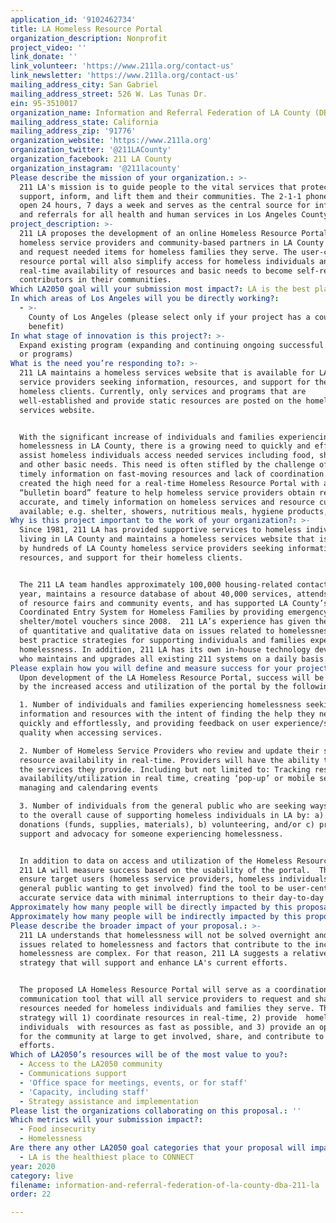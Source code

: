 ```yaml
---
application_id: '9102462734'
title: LA Homeless Resource Portal
organization_description: Nonprofit
project_video: ''
link_donate: ''
link_volunteer: 'https://www.211la.org/contact-us'
link_newsletter: 'https://www.211la.org/contact-us'
mailing_address_city: San Gabriel
mailing_address_street: 526 W. Las Tunas Dr.
ein: 95-3510017
organization_name: Information and Referral Federation of LA County (DBA 211 LA)
mailing_address_state: California
mailing_address_zip: '91776'
organization_website: 'https://www.211la.org'
organization_twitter: '@211LACounty'
organization_facebook: 211 LA County
organization_instagram: '@211lacounty'
Please describe the mission of your organization.: >-
  211 LA's mission is to guide people to the vital services that protect,
  support, inform, and lift them and their communities. The 2-1-1 phone line is
  open 24 hours, 7 days a week and serves as the central source for information
  and referrals for all health and human services in Los Angeles County. 
project_description: >-
  211 LA proposes the development of an online Homeless Resource Portal where
  homeless service providers and community-based partners in LA County can share
  and request needed items for homeless families they serve. The user-centric
  resource portal will also simplify access for homeless individuals and provide
  real-time availability of resources and basic needs to become self-reliant
  contributors in their communities.
Which LA2050 goal will your submission most impact?: LA is the best place to LIVE
In which areas of Los Angeles will you be directly working?:
  - >-
    County of Los Angeles (please select only if your project has a countywide
    benefit)
In what stage of innovation is this project?: >-
  Expand existing program (expanding and continuing ongoing successful projects
  or programs)
What is the need you’re responding to?: >-
  211 LA maintains a homeless services website that is available for LA County
  service providers seeking information, resources, and support for their
  homeless clients. Currently, only services and programs that are
  well-established and provide static resources are posted on the homeless
  services website. 


  With the significant increase of individuals and families experiencing
  homelessness in LA County, there is a growing need to quickly and efficiently
  assist homeless individuals access needed services including food, shelter,
  and other basic needs. This need is often stifled by the challenge of sharing
  timely information on fast-moving resources and lack of coordination. This has
  created the high need for a real-time Homeless Resource Portal with a
  “bulletin board” feature to help homeless service providers obtain real-time,
  accurate, and timely information on homeless services and resource currently
  available; e.g. shelter, showers, nutritious meals, hygiene products, etc. 
Why is this project important to the work of your organization?: >-
  Since 1981, 211 LA has provided supportive services to homeless individuals
  living in LA County and maintains a homeless services website that is utilized
  by hundreds of LA County homeless service providers seeking information,
  resources, and support for their homeless clients. 


  The 211 LA team handles approximately 100,000 housing-related contacts every
  year, maintains a resource database of about 40,000 services, attends hundreds
  of resource fairs and community events, and has supported LA County’s
  Coordinated Entry System for Homeless Families by providing emergency
  shelter/motel vouchers since 2008.  211 LA’s experience has given them years
  of quantitative and qualitative data on issues related to homelessness and
  best practice strategies for supporting individuals and families experiencing
  homelessness. In addition, 211 LA has its own in-house technology develop team
  who maintains and upgrades all existing 211 systems on a daily basis.
Please explain how you will define and measure success for your project.: >-
  Upon development of the LA Homeless Resource Portal, success will be measure
  by the increased access and utilization of the portal by the following user:

  1. Number of individuals and families experiencing homelessness seeking accurate
  information and resources with the intent of finding the help they need
  quickly and effortlessly, and providing feedback on user experience/service
  quality when accessing services.

  2. Number of Homeless Service Providers who review and update their services and
  resource availability in real-time. Providers will have the ability to review
  the services they provide. Including but not limited to: Tracking resource
  availability/utilization in real time, creating ‘pop-up’ or mobile services,
  managing and calendaring events

  3. Number of individuals from the general public who are seeking ways to contribute
  to the overall cause of supporting homeless individuals in LA by: a) providing
  donations (funds, supplies, materials), b) volunteering, and/or c) providing
  support and advocacy for someone experiencing homelessness.


  In addition to data on access and utilization of the Homeless Resource Portal,
  211 LA will measure success based on the usability of the portal.  This is to
  ensure target users (homeless service providers, homeless individuals, and
  general public wanting to get involved) find the tool to be user-centric with
  accurate service data with minimal interruptions to their day-to-day roles. 
Approximately how many people will be directly impacted by this proposal?: '100'
Approximately how many people will be indirectly impacted by this proposal?: '10000'
Please describe the broader impact of your proposal.: >-
  211 LA understands that homelessness will not be solved overnight and the
  issues related to homelessness and factors that contribute to the increase in
  homelessness are complex. For that reason, 211 LA suggests a relatively simple
  strategy that will support and enhance LA's current efforts. 


  The proposed LA Homeless Resource Portal will serve as a coordination and
  communication tool that will all service providers to request and share
  resources needed for homeless individuals and families they serve. This
  strategy will 1) coordinate resources in real-time, 2) provide  homeless
  individuals  with resources as fast as possible, and 3) provide an opportunity
  for the community at large to get involved, share, and contribute to homeless
  efforts.
Which of LA2050’s resources will be of the most value to you?:
  - Access to the LA2050 community
  - Communications support
  - 'Office space for meetings, events, or for staff'
  - 'Capacity, including staff'
  - Strategy assistance and implementation
Please list the organizations collaborating on this proposal.: ''
Which metrics will your submission impact?:
  - Food insecurity
  - Homelessness
Are there any other LA2050 goal categories that your proposal will impact?:
  - LA is the healthiest place to CONNECT
year: 2020
category: live
filename: information-and-referral-federation-of-la-county-dba-211-la
order: 22

---
```

